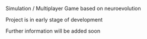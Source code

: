 Simulation / Multiplayer Game based on neuroevolution

Project is in early stage of development

Further information will be added soon
